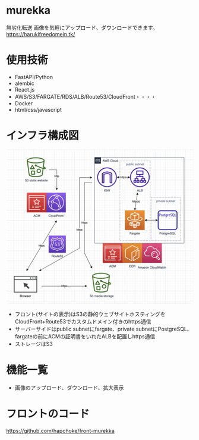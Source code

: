 # murekka
無劣化転送
画像を気軽にアップロード、ダウンロードできます。
https://harukifreedomein.tk/
# 使用技術
- FastAPI/Python
- alembic
- React.js
- AWS/S3/FARGATE/RDS/ALB/Route53/CloudFront・・・・
- Docker
- html/css/javascript
# インフラ構成図
![This is an image](./media/%E3%82%B9%E3%82%AF%E3%83%AA%E3%83%BC%E3%83%B3%E3%82%B7%E3%83%A7%E3%83%83%E3%83%88%202022-09-30%20%E5%8D%88%E5%BE%8C3.22.23.png)
- フロント(サイトの表示)はS3の静的ウェブサイトホスティングをCloudFront+Route53でカスタムドメイン付きのhttps通信
- サーバーサイドはpublic subnetにfargate、private subnetにPostgreSQL、fargateの前にACMの証明書をいれたALBを配置しhttps通信
- ストレージはS3
# 機能一覧
- 画像のアップロード、ダウンロード、拡大表示
# フロントのコード
https://github.com/hapchoke/front-murekka